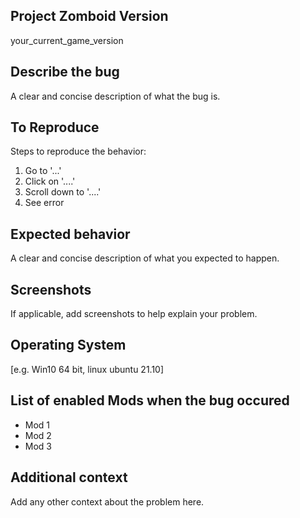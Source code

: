 ## Project Zomboid Version
your_current_game_version

## Describe the bug  
A clear and concise description of what the bug is.

## To Reproduce 
Steps to reproduce the behavior:
1. Go to '...'
2. Click on '....'
3. Scroll down to '....'
4. See error

## Expected behavior
A clear and concise description of what you expected to happen.

## Screenshots
If applicable, add screenshots to help explain your problem.

## Operating System
[e.g. Win10 64 bit, linux ubuntu 21.10]

## List of enabled Mods when the bug occured
- Mod 1
- Mod 2
- Mod 3

## Additional context
Add any other context about the problem here.
